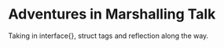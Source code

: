 # Adventures in Marshalling Talk

Taking in interface{}, struct tags and reflection along the way.



